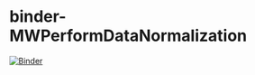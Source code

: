 # binder-MWPerformDataNormalization

[![Binder](https://mybinder.org/badge_logo.svg)](https://mybinder.org/v2/gh/kevincoakley/binder-MWPerformDataNormalization/master?filepath=index.ipynb)
